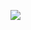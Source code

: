 ![](https://media.githubusercontent.com/media/dyzz/dyzz.github.io/master/images/AltarToAlcoran_1.png)